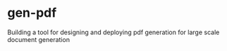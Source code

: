 # gen-pdf

Building a tool for designing and deploying pdf generation for large scale document generation
